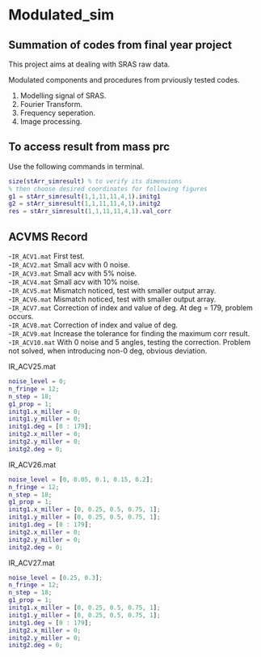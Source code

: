 # Modulated_sim  

## Summation of codes from final year project  

This project aims at dealing with SRAS raw data.  

Modulated components and procedures from prviously tested codes.  

1. Modelling signal of SRAS.
2. Fourier Transform.
3. Frequency seperation.
4. Image processing.

## To access result from mass prc  

Use the following commands in terminal.  

```matlab
size(stArr_simresult) % to verify its dimensions
% then choose desired coordinates for following figures
g1 = stArr_simresult(1,1,11,11,4,1).initg1
g2 = stArr_simresult(1,1,11,11,4,1).initg2
res = stArr_simresult(1,1,11,11,4,1).val_corr
```

## ACVMS Record  

-`IR_ACV1.mat` First test.  
-`IR_ACV2.mat` Small acv with 0 noise.  
-`IR_ACV3.mat` Small acv with 5% noise.  
-`IR_ACV4.mat` Small acv with 10% noise.  
-`IR_ACV5.mat` Mismatch noticed, test with smaller output array.  
-`IR_ACV6.mat` Mismatch noticed, test with smaller output array.  
-`IR_ACV7.mat` Correction of index and value of deg. At deg = 179, problem occurs.  
-`IR_ACV8.mat` Correction of index and value of deg.  
-`IR_ACV9.mat` Increase the tolerance for finding the maximum corr result.  
-`IR_ACV10.mat` With 0 noise and 5 angles, testing the correction. Problem not solved, when introducing non-0 deg, obvious deviation.  

IR_ACV25.mat  

```matlab
noise_level = 0;
n_fringe = 12;
n_step = 18;
g1_prop = 1;
initg1.x_miller = 0;
initg1.y_miller = 0;
initg1.deg = [0 : 179];
initg2.x_miller = 0;
initg2.y_miller = 0;
initg2.deg = 0;
```

IR_ACV26.mat  

```matlab
noise_level = [0, 0.05, 0.1, 0.15, 0.2];
n_fringe = 12;
n_step = 18;
g1_prop = 1;
initg1.x_miller = [0, 0.25, 0.5, 0.75, 1];
initg1.y_miller = [0, 0.25, 0.5, 0.75, 1];
initg1.deg = [0 : 179];
initg2.x_miller = 0;
initg2.y_miller = 0;
initg2.deg = 0;
```

IR_ACV27.mat  

```matlab
noise_level = [0.25, 0.3];
n_fringe = 12;
n_step = 18;
g1_prop = 1;
initg1.x_miller = [0, 0.25, 0.5, 0.75, 1];
initg1.y_miller = [0, 0.25, 0.5, 0.75, 1];
initg1.deg = [0 : 179];
initg2.x_miller = 0;
initg2.y_miller = 0;
initg2.deg = 0;
```
